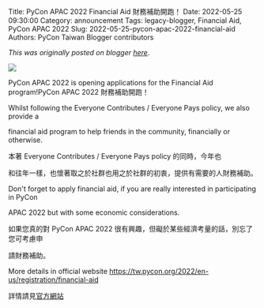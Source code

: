 Title: PyCon APAC 2022 Financial Aid  財務補助開跑！
Date: 2022-05-25 09:30:00
Category: announcement
Tags: legacy-blogger, Financial Aid, PyCon APAC 2022
Slug: 2022-05-25-pycon-apac-2022-financial-aid
Authors: PyCon Taiwan Blogger contributors

*This was originally posted on blogger [here](https://pycontw.blogspot.com/2022/05/pycon-apac-2022-financial-aid.html)*.

<!--more-->

[![](https://blogger.googleusercontent.com/img/a/AVvXsEhb2Gxl75WaJOqCa2vfI9641OaG32Xd808WJSzE0sVBn1_zxlfleK0T9rEjZWHH3Q8a_enljdV2NbDLxedoNXjNlXq8AFJx4ekj6PCl_DcJmcALIQEe0svp6mHPJkcdbkgXeoVdWk-2K2coqqpB7cN2zyC-bisYr8RjNSuGKmNqhkO3BI6ZfAuQd4dZMw=w320-h286)](https://blogger.googleusercontent.com/img/a/AVvXsEhb2Gxl75WaJOqCa2vfI9641OaG32Xd808WJSzE0sVBn1_zxlfleK0T9rEjZWHH3Q8a_enljdV2NbDLxedoNXjNlXq8AFJx4ekj6PCl_DcJmcALIQEe0svp6mHPJkcdbkgXeoVdWk-2K2coqqpB7cN2zyC-bisYr8RjNSuGKmNqhkO3BI6ZfAuQd4dZMw)

PyCon APAC 2022 is opening applications for the Financial Aid program!PyCon APAC 2022 財務補助開跑！

Whilst following the Everyone Contributes / Everyone Pays policy, we also provide a

financial aid program to help friends in the community, financially or otherwise.

本著 Everyone Contributes / Everyone Pays policy 的同時，今年也

和往年一樣，也懷著取之於社群也用之於社群的初衷，提供有需要的人財務補助。

Don't forget to apply financial aid, if you are really interested in participating in PyCon

APAC 2022 but with some economic considerations.

如果您真的對 PyCon APAC 2022 很有興趣，但礙於某些經濟考量的話，別忘了您可考慮申

請財務補助。

More details in official website <https://tw.pycon.org/2022/en-us/registration/financial-aid>

詳情請見[官方網站](https://tw.pycon.org/2022/zh-hant/registration/financial-aid)
